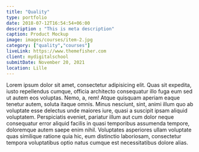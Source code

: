 ```yaml
---
title: "Quality"
type: portfolio
date: 2018-07-12T16:54:54+06:00
description : "This is meta description"
caption: Product Mockup
image: images/courses/item-2.jpg
category: ["quality","courses"]
liveLink: https://www.themefisher.com
client: mydigitalschool
submitDate: November 20, 2021
location: Lille
---
```


Lorem ipsum dolor sit amet, consectetur adipisicing elit. Quas sit expedita, iusto repellendus cumque, officia architecto consequatur illo fuga eum sed ut autem eos voluptas. Nemo, a, rem! Atque quisquam aperiam eaque tenetur autem, soluta itaque omnis. Minus nesciunt, sint, animi illum quo ab voluptate esse delectus unde maiores iure, quasi a suscipit ipsam aliquid voluptatem. Perspiciatis eveniet, pariatur illum aut cum dolor neque consequatur error aliquid facilis in quasi temporibus assumenda tempore, doloremque autem saepe enim nihil. Voluptates asperiores ullam voluptate quas similique ratione quia hic, eum distinctio laboriosam, consectetur tempora voluptatibus optio natus cumque est necessitatibus dolore alias.
